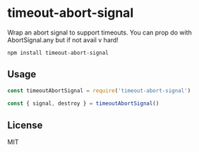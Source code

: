 # timeout-abort-signal

Wrap an abort signal to support timeouts.
You can prop do with AbortSignal.any but if not avail v hard!

```
npm install timeout-abort-signal
```

## Usage

``` js
const timeoutAbortSignal = require('timeout-abort-signal')

const { signal, destroy } = timeoutAbortSignal()
```

## License

MIT
